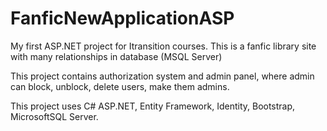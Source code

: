 # FanficNewApplicationASP

My first ASP.NET project for Itransition courses. This is a fanfic library site with many relationships in database (MSQL Server)

This project contains authorization system and admin panel, where admin can block, unblock, delete users, make them admins.

This project uses C# ASP.NET, Entity Framework, Identity, Bootstrap, MicrosoftSQL Server.
